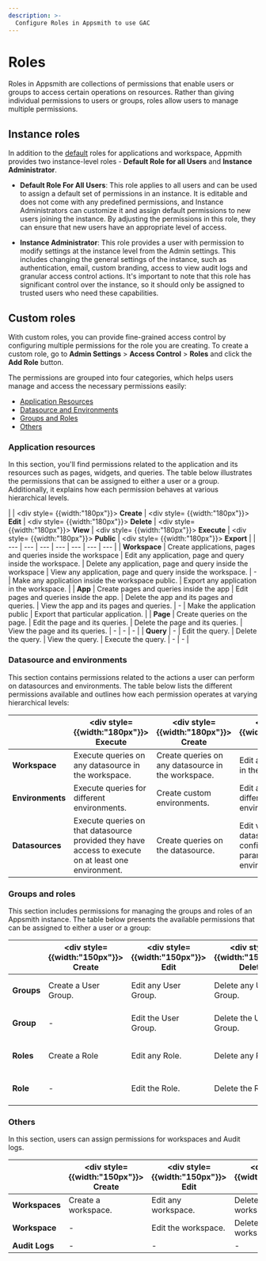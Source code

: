 ```yaml
---
description: >-
  Configure Roles in Appsmith to use GAC
---
```

# Roles
Roles in Appsmith are collections of permissions that enable users or groups to access certain operations on resources. Rather than giving individual permissions to users or groups, roles allow users to manage multiple permissions.

## Instance roles

In addition to the [default](/advanced-concepts/invite-users#built-in-roles) roles for applications and workspace, Appmith provides two instance-level roles - **Default Role for all Users** and **Instance Administrator**.

- **Default Role For All Users**: This role applies to all users and can be used to assign a default set of permissions in an instance. It is editable and does not come with any predefined permissions, and Instance Administrators can customize it and assign default permissions to new users joining the instance. By adjusting the permissions in this role, they can ensure that new users have an appropriate level of access.

- **Instance Administrator**: This role provides a user with permission to modify settings at the instance level from the Admin settings. This includes changing the general settings of the instance, such as authentication, email, custom branding, access to view audit logs and granular access control actions. It's important to note that this role has significant control over the instance, so it should only be assigned to trusted users who need these capabilities.

## Custom roles

With custom roles, you can provide fine-grained access control by configuring multiple permissions for the role you are creating. To create a custom role, go to **Admin Settings** > **Access Control** > **Roles** and click the **Add Role** button.

<ZoomImage
  src="/img/add_custom_role.png" 
  alt="Add a new Role"
  caption="Add a custom role"
/>

The permissions are grouped into four categories, which helps users manage and access the necessary permissions easily:

- [Application Resources](#application-resources)
- [Datasource and Environments](#datasource-and-environments)
- [Groups and Roles](#groups-and-roles)
- [Others](#others)


### Application resources

In this section, you'll find permissions related to the application and its resources such as pages, widgets, and queries. The table below illustrates the permissions that can be assigned to either a user or a group. Additionally, it explains how each permission behaves at various hierarchical levels.

|   | <div style= {{width:"180px"}}> **Create** </div>| <div style= {{width:"180px"}}> **Edit** </div> | <div style= {{width:"180px"}}> **Delete** </div> | <div style= {{width:"180px"}}> **View** </div> | <div style= {{width:"180px"}}> **Execute** </div> | <div style= {{width:"180px"}}> **Public** </div> | <div style= {{width:"180px"}}> **Export** </div> | 
| --- | --- | --- | --- | --- | --- | --- |
| **Workspace** |  Create applications, pages and queries inside the workspace | Edit any application, page and query inside the workspace. | Delete any application, page and query inside the workspace | View any application, page and query inside the workspace. | - | Make any application inside the workspace public. | Export any application in the workspace. |
| **App** | Create pages and queries inside the app | Edit pages and queries inside the app. | Delete the app and its pages and queries. | View the app and its pages and queries. | - | Make the application public | Export that particular application. |
| **Page** | Create queries on the page. | Edit the page and its queries. | Delete the page and its queries. | View the page and its queries. | - | - | - |
| **Query** | - | Edit the query. | Delete the query. | View the query. | Execute the query. | - | - |


### Datasource and environments

This section contains permissions related to the actions a user can perform on datasources and environments. The table below lists the different permissions available and outlines how each permission operates at varying hierarchical levels:

| | <div style= {{width:"180px"}}> **Execute** </div> | <div style= {{width:"180px"}}> **Create** </div>| <div style= {{width:"180px"}}> **Edit** </div> | <div style= {{width:"180px"}}> **Delete** </div> | <div style= {{width:"180px"}}> **View** </div> |
| --- | --- | --- | --- | --- | --- |
| **Workspace** | Execute queries on any datasource in the workspace. | Create queries on any datasource in the workspace. | Edit any datasource in the workspace. | Delete any datasource in the workspace. | View any datasource in the workspace. |
| **Environments** | Execute queries for different environments.  | Create custom environments.  | Edit and configure different environments. |  Delete different environments.| View environments in the workspace. |
| **Datasources** | Execute queries on that datasource provided they have access to execute on at least one environment. | Create queries on the datasource. | Edit values of datasource configurations parameters in all environments. | Add or remove datasource configuration parameters in all environments. | View datasource configuration values in all environments. |


### Groups and roles

This section includes permissions for managing the groups and roles of an Appsmith instance. The table below presents the available permissions that can be assigned to either a user or a group:

| | <div style= {{width:"150px"}}> **Create** </div>| <div style= {{width:"150px"}}> **Edit** </div> | <div style= {{width:"150px"}}> **Delete** </div> | <div style= {{width:"150px"}}> **View** </div> | <div style= {{width:"150px"}}> **Invite User** </div> | <div style= {{width:"150px"}}> **Remove User** </div> | <div style= {{width:"150px"}}> **Associate Role** </div>|
| --- | --- | --- | --- | --- | --- | --- | --- |
| **Groups** | Create a User Group. | Edit any User Group. | Delete any User Group. | View any User Group | Invite an email to any User Group. | Remove another user from any User Group. | - |
| **Group** | - | Edit the User Group. | Delete the User Group. | View the User Group. | Invite an email to the User Group | Remove another user from the User Group. | - |
| **Roles** | Create a Role | Edit any Role. | Delete any Role. | View any Role. | - | - | Assign any role to any User or User Group. |
| **Role** | - | Edit the Role. | Delete the Role. | View the Role. | - | - | Assign the role to any User or User Group. |


### Others

In this section, users can assign permissions for workspaces and Audit logs.

|  | <div style= {{width:"150px"}}> **Create** </div>| <div style= {{width:"150px"}}> **Edit** </div> | <div style= {{width:"150px"}}> **Delete** </div> | <div style= {{width:"150px"}}> **View** </div> |
| --- | --- | --- | --- | --- |
| **Workspaces** | Create a workspace. | Edit any workspace. | Delete any workspace. | View any workspace. |
| **Workspace** | - | Edit the workspace. | Delete the workspace. | View the workspace. |
| **Audit Logs** | - | - | - | View the audit logs. |

